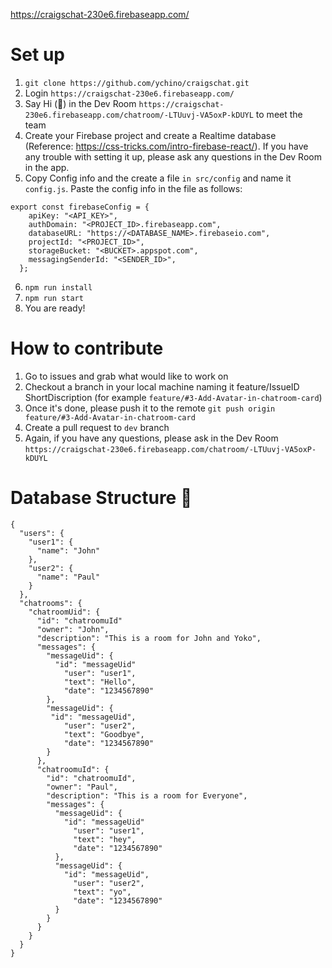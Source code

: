 
https://craigschat-230e6.firebaseapp.com/

# Set up

1. `git clone https://github.com/ychino/craigschat.git`
2. Login `https://craigschat-230e6.firebaseapp.com/`
3. Say Hi (👋) in the Dev Room `https://craigschat-230e6.firebaseapp.com/chatroom/-LTUuvj-VA5oxP-kDUYL` to meet the team
4. Create your Firebase project and create a Realtime database (Reference: https://css-tricks.com/intro-firebase-react/). If you have any trouble with setting it up, please ask any questions in the Dev Room in the app.
5. Copy Config info and the create a file `in src/config` and name it `config.js`. Paste the config info in the file as follows:
```
export const firebaseConfig = {
    apiKey: "<API_KEY>",
    authDomain: "<PROJECT_ID>.firebaseapp.com",
    databaseURL: "https://<DATABASE_NAME>.firebaseio.com",
    projectId: "<PROJECT_ID>",
    storageBucket: "<BUCKET>.appspot.com",
    messagingSenderId: "<SENDER_ID>",
  };
```   
6. `npm run install`
7. `npm run start`
8. You are ready!

# How to contribute
1. Go to issues and grab what would like to work on
2. Checkout a branch in your local machine naming it feature/IssueID ShortDiscription (for example `feature/#3-Add-Avatar-in-chatroom-card`)
3. Once it's done, please push it to the remote `git push origin feature/#3-Add-Avatar-in-chatroom-card`
4. Create a pull request to `dev` branch
5. Again, if you have any questions, please ask in the Dev Room `https://craigschat-230e6.firebaseapp.com/chatroom/-LTUuvj-VA5oxP-kDUYL`

# Database Structure :floppy_disk:

```
{
  "users": {
    "user1": {
      "name": "John"
    },
    "user2": {
      "name": "Paul"
    }
  },
  "chatrooms": {
    "chatroomUid": {
      "id": "chatroomuId"
      "owner": "John",
      "description": "This is a room for John and Yoko",
      "messages": {
        "messageUid": {
          "id": "messageUid"
            "user": "user1",
            "text": "Hello",
            "date": "1234567890"
        }, 
        "messageUid": {
         "id": "messageUid",
            "user": "user2",
            "text": "Goodbye",
            "date": "1234567890"
        }
      },
      "chatroomuId": {
        "id": "chatroomuId",
        "owner": "Paul",
        "description": "This is a room for Everyone",
        "messages": {
          "messageUid": {
            "id": "messageUid"
              "user": "user1",
              "text": "hey",
              "date": "1234567890"
          }, 
          "messageUid": {
            "id": "messageUid",
              "user": "user2",
              "text": "yo",
              "date": "1234567890"
          }
        }
      }
    }
  }
}
```
